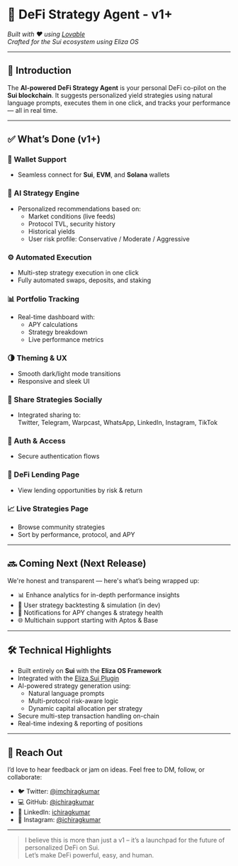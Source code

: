 # 💜 DeFi Strategy Agent - v1+

_Built with ❤️ using [Lovable](https://lovable.dev)  
Crafted for the Sui ecosystem using Eliza OS_

---

## 🚀 Introduction

The **AI-powered DeFi Strategy Agent** is your personal DeFi co-pilot on the **Sui blockchain**. It suggests personalized yield strategies using natural language prompts, executes them in one click, and tracks your performance — all in real time.

---

## ✅ What’s Done (v1+)

### 🔐 Wallet Support
- Seamless connect for **Sui**, **EVM**, and **Solana** wallets

### 🧠 AI Strategy Engine
- Personalized recommendations based on:
  - Market conditions (live feeds)
  - Protocol TVL, security history
  - Historical yields
  - User risk profile: Conservative / Moderate / Aggressive

### ⚙️ Automated Execution
- Multi-step strategy execution in one click  
- Fully automated swaps, deposits, and staking

### 📊 Portfolio Tracking
- Real-time dashboard with:
  - APY calculations
  - Strategy breakdown
  - Live performance metrics

### 🌗 Theming & UX
- Smooth dark/light mode transitions  
- Responsive and sleek UI

### 🔄 Share Strategies Socially
- Integrated sharing to:  
  Twitter, Telegram, Warpcast, WhatsApp, LinkedIn, Instagram, TikTok

### 🔐 Auth & Access
- Secure authentication flows

### 💸 DeFi Lending Page
- View lending opportunities by risk & return

### 📈 Live Strategies Page
- Browse community strategies  
- Sort by performance, protocol, and APY

---

## 🔜 Coming Next (Next Release)

We're honest and transparent — here's what’s being wrapped up:


- 📊 Enhance analytics for in-depth performance insights
- 🧪 User strategy backtesting & simulation (in dev)
- 🔔 Notifications for APY changes & strategy health
- 🌐 Multichain support starting with Aptos & Base

---

## 🛠️ Technical Highlights

- Built entirely on **Sui** with the **Eliza OS Framework**
- Integrated with the [Eliza Sui Plugin](https://github.com/elizaos-plugins/plugin-sui)
- AI-powered strategy generation using:
  - Natural language prompts
  - Multi-protocol risk-aware logic
  - Dynamic capital allocation per strategy
- Secure multi-step transaction handling on-chain
- Real-time indexing & reporting of positions

---

## 💬 Reach Out

I’d love to hear feedback or jam on ideas. Feel free to DM, follow, or collaborate:

- 🐦 Twitter: [@imchiragkumar](https://twitter.com/imchiragkumar)
- 💻 GitHub: [@ichiragkumar](https://github.com/ichiragkumar)
- 👔 LinkedIn: [ichiragkumar](https://linkedin.com/in/ichiragkumar)
- 📸 Instagram: [@ichiragkumar](https://instagram.com/ichiragkumar)

---

> I believe this is more than just a v1 – it’s a launchpad for the future of personalized DeFi on Sui.  
> Let’s make DeFi powerful, easy, and human.

